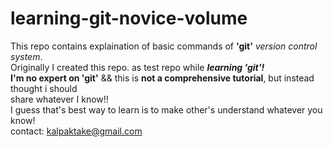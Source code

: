 # learning-git-novice-volume
This repo contains explaination of basic commands of <strong>'git'</strong> <i>version control system</i>. <br/>
Originally I created this repo. as test repo while <i><strong>learning 'git'!</strong></i>  <br/>
<strong>I'm no expert on 'git'</strong>  &&  this is <strong>not a comprehensive tutorial</strong>, but instead thought i should <br/>
share whatever I know!! <br/>
I guess that's best way to learn is to make other's understand whatever you know!  <br/>
contact: kalpaktake@gmail.com  
